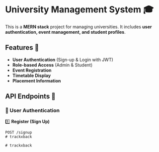 # University Management System 🎓

This is a **MERN stack** project for managing universities. It includes **user authentication, event management, and student profiles**.

## Features 🚀
- **User Authentication** (Sign-up & Login with JWT)
- **Role-based Access** (Admin & Student)
- **Event Registration**
- **Timetable Display**
- **Placement Information**

## API Endpoints 📌
### 📝 User Authentication
1️⃣ **Register (Sign Up)**
```http
POST /signup
#   t r a c k x b a c k  
 #   t r a c k x b a c k  
 
